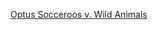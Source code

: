 ---
layout: post
wordpress_id: 666
wordpress_url: http://noesbueno.com/archives/666
date: '2010-06-11 12:40:24 -0500'
date_gmt: '2010-06-11 17:40:24 -0500'
body: |
  <p><a href="http://www.youtube.com/watch?v=Gn5NDRlW--8">Optus Socceroos v. Wild Animals</a></p>
---